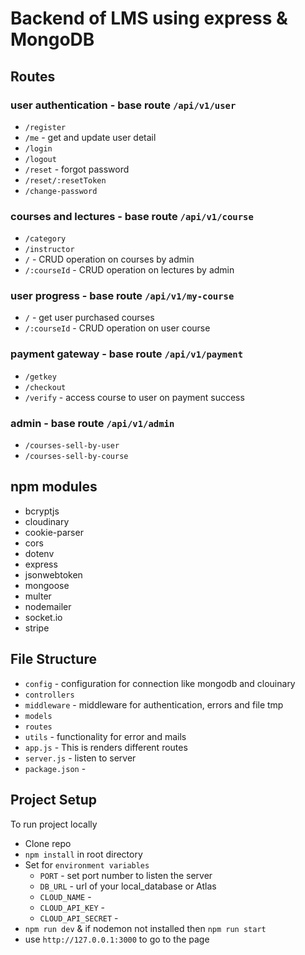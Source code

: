 # Backend of LMS using express & MongoDB

## Routes

### user authentication - base route `/api/v1/user`
- `/register`
- `/me` - get and update user detail
- `/login`
- `/logout`
- `/reset` - forgot password
- `/reset/:resetToken`
- `/change-password`

### courses and lectures - base route `/api/v1/course`
- `/category`
- `/instructor`
- `/` - CRUD operation on courses by admin
- `/:courseId` - CRUD operation on lectures by admin

### user progress - base route `/api/v1/my-course`
- `/` - get user purchased courses
- `/:courseId` - CRUD operation on user course 

### payment gateway - base route `/api/v1/payment`
- `/getkey`
- `/checkout`
- `/verify` - access course to user on payment success

### admin - base route `/api/v1/admin`
- `/courses-sell-by-user`
- `/courses-sell-by-course`


## npm modules
- bcryptjs
- cloudinary
- cookie-parser
- cors
- dotenv
- express
- jsonwebtoken
- mongoose
- multer
- nodemailer
- socket.io
- stripe


## File Structure
- `config` - configuration for connection like mongodb and clouinary
- `controllers`
- `middleware` - middleware for authentication, errors and file tmp
- `models`
- `routes`
- `utils` - functionality for error and mails
- `app.js` - This is renders different routes
- `server.js` - listen to server
- `package.json` - 


## Project Setup
To run project locally
- Clone repo
- `npm install` in root directory
- Set for `environment variables`
    - `PORT` - set port number to listen the server
    - `DB_URL` - url of your local_database or Atlas
    - `CLOUD_NAME` -  
    - `CLOUD_API_KEY` - 
    - `CLOUD_API_SECRET` - 
- `npm run dev` & if nodemon not installed then `npm run start`
- use `http://127.0.0.1:3000` to go to the page

